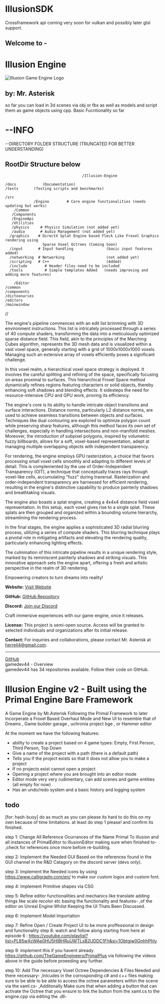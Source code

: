 # IllusionSDK
 Crossframework api coming very soon for vulkan and possibly later glsl support.
 
 ## Welcome to -  
# Illusion Engine
![Illusion Game Engine Logo](https://github.com/gamedev44/IE/blob/main/illusionlogo.png?raw=true)

## by: Mr. Asterisk
  so far you can load in 3d scenes via obj or fbx 
  as well as models 
  and script them as game objects using cpp.
  Basic Fucntionality so far
  

# --INFO

--DIRECTORY FOLDER STRUCTURE (TRUNCATED FOR BETTER UNDERSTANDING)


## RootDir Structure below

                                       /Illusion-Engine

    /docs            (Documentation)
    /tests       (Testing scripts and benchmarks)
    
    /src
                 /Engine        # Core engine functionalities (needs updating but works)
        /Common
       /Components
       /EngineApi
       /Utilities
       /physics     # Physics Simulation (not added yet)
       /audio       # Audio Management (not added yet)
      /graphics    # DirectX Splat Engine based Fleck Like Froxel Graphics rendering using 
	                 Sparse Voxel Octrees (Coming Soon)
      /input       # Input handling               (basic input features added)
      /networking  # Networking                   (not added yet)
      /scripting   # C++                          (Added)
      /include        # Header files need to be included
      /tools          # Simple templates Added   (needs improving and adding more features)
      
        /Editor
    /common
    /components
    /dictoonaries
    /editors
    /mainwindow
  

  //



  
    


The engine's pipeline commences with an edit list brimming with 3D environment instructions. This list is intricately processed through a series of 40 compute shaders, transforming the data into a meticulously optimized sparse distance field. This field, akin to the principles of the Marching Cubes algorithm, represents the 3D mesh data and is visualized within a vast voxel space, generally starting with a grid of 1000x1000x1000 voxels. Managing such an extensive array of voxels efficiently poses a significant challenge.

In this voxel realm, a hierarchical voxel space strategy is deployed. It involves the careful splitting and refining of the space, specifically focusing on areas proximal to surfaces. This hierarchical Froxel Space method dynamically refines regions featuring characters or solid objects, thereby enhancing soft shadows and blending effects. It sidesteps the need for resource-intensive CPU and GPU work, proving its efficiency.

The engine's core is its ability to handle intricate object transitions and surface interactions. Distance norms, particularly L2 distance norms, are used to achieve seamless transitions between objects and surfaces. Techniques like dual contouring are explored to optimize polygon count while preserving sharp features, although this method faces its own set of challenges, especially in handling intersections and non-manifold meshes. Moreover, the introduction of subpixel polygons, inspired by volumetric fuzzy billboards, allows for a soft, voxel-based representation, adept at managing multiple overlapping objects with independent transparency.

For rendering, the engine employs GPU rasterization, a choice that favors processing small voxel cells smoothly and adapting to different levels of detail. This is complemented by the use of Order-Independent Transparency (OIT), a technique that conceptually traces rays through voxel-like cells, accumulating "fuzz" during traversal. Rasterization and order-independent transparency are harnessed for efficient rendering, resulting in the engine's distinctive capability to produce painterly shadows and breathtaking visuals.

The engine also boasts a splat engine, creating a 4x4x4 distance field voxel representation. In this setup, each voxel gives rise to a single splat. These splats are then grouped and organized within a bounding volume hierarchy, streamlining the rendering process.

In the final stages, the engine applies a sophisticated 3D radial blurring process, utilizing a series of compute shaders. This blurring technique plays a pivotal role in mitigating artifacts and elevating the rendering quality, particularly enhancing lighting effects.

The culmination of this intricate pipeline results in a unique rendering style, marked by its reminiscent painterly shadows and striking visuals. This innovative approach sets the engine apart, offering a fresh and artistic perspective in the realm of 3D rendering.

Empowering creators to turn dreams into reality!

**Website:** [Visit Website](https://pgd-developments.w3spaces.com/)

**GitHub:** [GitHub Repository](https://github.com/gamedev44/Illusion-Engine/blob/main/README.md)

**Discord:** [Join our Discord](https://discord.gg/AxG76TVUJa)

Craft immersive experiences with our game engine, once it releases.

**License:** This project is semi-open source. Access will be granted to selected individuals and organizations after its initial release.

**Contact:** For inquiries and collaborations, please contact Mr. Asterisk at [herrell4@gmail.com](mailto:herrell4@gmail.com).

---
[GitHub](https://github.com/gamedev44)  
gamedev44 - Overview  
gamedev44 has 34 repositories available. Follow their code on GitHub.



# Illusion Engine v2 - Built using the Primal Engine Bare Framework
A Game Engine by Mr.Asterisk Following the Primal Framework to later Incorperate a Froxel Based Overhaul Mode and New UI to resemble that of Dreams , Game builder garage , uchronia project bge , or Hammer editor

At the moment we have the following features:
-  ability to create a project based on 4 game types: Empty, First Person, Third Person, Top Down
-  Give a name of the project with a path (there is a default path)
-  Tells you if the project exists so that it does not allow you to make a project
-  If no projects exist cannot open a project
-  Opening a project where you are brought into an editor mode
-  Editor mode very very rudimentary, can add scenes and game entities (all empty for now)
-  Has an undo/redo system and a basic history and logging system



## todo

[for: hash-buoy] do as much as you can please its hard to do this on my own because of time limitations.  at least do step 1 please! and confirm its finished.

step 1: Change All Reference Ocurrances of the Name Primal To illusion and all instances of PrimalEditor to IllusionEditor making sure when finished to-
,check for references once more before re-building.

step 2: Implement the Needed GUI Based on the references found in the GUI channel in the R&D Catagory on the discord server (devs only).

step 3: Implement the Needed icons by using https://www.calligraphr.com/en/  to make our custom logos and custom font.

step 4: Implement Primitive shapes via CSG 

step 5: Refine editor functionalities and mechanics like translate adding things like scale recolor etc basing the functionality and features-
,of the editor on Unreal Engine Whilst Keeping the UI Thats Been Discussed.

step 6: Implement Model Importation

step 7: Refine Open / Create Project UI to be more proffessional in design and functionality
step 8: watch and follow along starting from here at episode 6 : https://youtube.com/playlist?list=PL85wXcWAp0HU5HIBHRuUWTLxB2UDDC1Fh&si=1Obtgjw0GnhhPhIy

step 9: implement this if you havent already https://github.com/TheGameEngineers/PrimalPlus via following the videos above in the guide before proeeding any further.


step 10: Add The necessary Voxel Octree Dependencies & Files Needed and there necessary- 
,Inlcudes in the corrosponding c# and c++ files making sure to be able to be able to access the octree parameters within the scene via the xaml.cs-
,Additonally Make sure that when adding a button that can activate the Octree that you ensure to link the button from the xaml.cs to the engine.cpp via editing the .dll-



 

